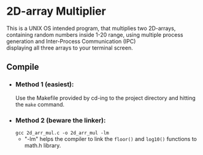 # 2D-array Multiplier
This is a UNIX OS intended program, that multiplies two 2D-arrays, containing random numbers inside 1-20 range, using multiple process generation and Inter-Process Communication (IPC)  
displaying all three arrays to your terminal screen.  

## Compile
  * ### Method 1 (easiest):
    Use the Makefile provided by cd-ing to the project directory and hitting the `make` command.  
  * ### Method 2 (beware the linker):
    `gcc 2d_arr_mul.c -o 2d_arr_mul -lm`  
    - "-lm" helps the compiler to link the `floor()` and `log10()` functions to math.h library.  
